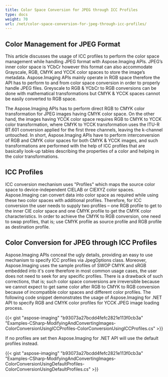 ```yaml
---
title: Color Space Conversion for JPEG through ICC Profiles
type: docs
weight: 70
url: /net/color-space-conversion-for-jpeg-through-icc-profiles/
---
```


## **Color Management for JPEG Format**
This article discusses the usage of ICC profiles to perform the color space management while handling JPEG format with Aspose.Imaging APIs. JPEG’s inner color space is YCbCr however this format can also accommodate Grayscale, RGB, CMYK and YCCK color spaces to store the image’s metadata. Aspose.Imaging APIs mainly operate in RGB space therefore the API has to perform to and from color space conversion in order to properly handle JPEG files. Greyscale to RGB & YCbCr to RGB conversions can be done with mathematical transformations but CMYK & YCCK spaces cannot be easily converted to RGB space.

The Aspose.Imaging APIs has to perform direct RGB to CMYK color transformation for JPEG images having CMYK color space. On the other hand, the images having YCCK color space requires RGB to CMYK to YCCK color transformation, where CMYK to YCCK transformation uses the ITU-R BT.601 conversion applied for the first three channels, leaving the k-channel untouched. In short, Aspose.Imaging APIs have to perform interconversion of RGB and CMYK color spaces for both CMYK & YCCK images, and such transformations are performed with the help of ICC profiles that are basically look-up tables describing the properties of a color and helping in the color transformations.
## **ICC Profiles**
ICC conversion mechanism uses "Profiles" which maps the source color space to device-independent CIELAB or CIEXYZ color spaces. Aspose.Imaging can convert data into color space as required while using these two color spaces with additional profiles. Therefore, for ICC conversion the user needs to supply two profiles – one RGB profile to get to the inner CIE color space and one CMYK profile to get the CMYK color characteristics. In order to achieve the CMYK to RGB conversion, one need to swap profiles, that is; use CMYK profile as source profile and RGB profile as destination profile.
## **Color Conversion for JPEG through ICC Profiles**
Aspose.Imaging APIs conceal the ugly details, providing an easy to use mechanism to specify ICC profiles via JpegOptions class. Moreover, Aspose.Imaging uses the sample profiles of SWOP CMYK and sRGB embedded into it's core therefore in most common usage cases, the user does not need to seek for any specific profiles. There is a drawback of such corrections, that is; such color space conversions are irreversible because we cannot expect to get same color after RGB to CMYK to RGB conversion because of incompatible color spaces and different color profiles. The following code snippet demonstrates the usage of Aspose.Imaging for .NET API to specify RGB and CMYK color profiles for YCCK JPEG image loading process.

{{< gist "aspose-imaging" "b93073a27bcdd4fefc2821e113f0cb3a" "Examples-CSharp-ModifyingAndConvertingImages-ColorConversionUsingICCProfiles-ColorConversionUsingICCProfiles.cs" >}}

If no profiles are set then Aspose.Imaging for .NET API will use the default profiles instead.

{{< gist "aspose-imaging" "b93073a27bcdd4fefc2821e113f0cb3a" "Examples-CSharp-ModifyingAndConvertingImages-ColorConversionUsingDefaultProfiles-ColorConversionUsingDefaultProfiles.cs" >}}
